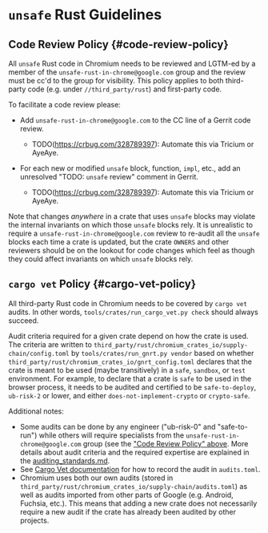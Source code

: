 # `unsafe` Rust Guidelines

## Code Review Policy {#code-review-policy}

All `unsafe` Rust code in Chromium needs to be reviewed and LGTM-ed by a member
of the `unsafe-rust-in-chrome@google.com` group and the review must be cc'd to
the group for visibility.  This policy applies to both third-party code
(e.g. under `//third_party/rust`) and first-party code.

To facilitate a code review please:

* Add `unsafe-rust-in-chrome@google.com` to the CC line of a Gerrit code review.
    - TODO(https://crbug.com/328789397): Automate this via Tricium or AyeAye.

* For each new or modified `unsafe` block, function, `impl`, etc.,
  add an unresolved "TODO: `unsafe` review" comment in Gerrit.
    - TODO(https://crbug.com/328789397): Automate this via Tricium or AyeAye.

Note that changes _anywhere_ in a crate that uses `unsafe` blocks may violate
the internal invariants on which those `unsafe` blocks rely. It is unrealistic
to require a `unsafe-rust-in-chrome@google.com` review to re-audit all the
`unsafe` blocks each time a crate is updated, but the crate `OWNERS` and other
reviewers should be on the lookout for code changes which feel as though they
could affect invariants on which `unsafe` blocks rely.

## `cargo vet` Policy {#cargo-vet-policy}

All third-party Rust code in Chromium needs to be covered by `cargo vet` audits.
In other words, `tools/crates/run_cargo_vet.py check` should always succeed.

Audit criteria required for a given crate depend on how the crate is used.  The
criteria are written to
`third_party/rust/chromium_crates_io/supply-chain/config.toml` by
`tools/crates/run_gnrt.py vendor` based on whether
`third_party/rust/chromium_crates_io/gnrt_config.toml` declares that the crate
is meant to be used (maybe transitively) in a `safe`, `sandbox`, or `test`
environment.  For example, to declare that a crate is `safe` to be used in the
browser process, it needs to be audited and certified to be `safe-to-deploy`,
`ub-risk-2` or lower, and either `does-not-implement-crypto` or `crypto-safe`.

Additional notes:

* Some audits can be done by any engineer ("ub-risk-0" and "safe-to-run") while
  others will require specialists from the `unsafe-rust-in-chrome@google.com`
  group (see the ["Code Review Policy" above](#code-review-policy).  More
  details about audit criteria and the required expertise are explained in the
  [auditing_standards.md](https://github.com/google/rust-crate-audits/blob/main/auditing_standards.md).
* See
  [Cargo Vet documentation](https://mozilla.github.io/cargo-vet/recording-audits.html)
  for how to record the audit in `audits.toml`.
* Chromium uses both our own audits
  (stored in `third_party/rust/chromium_crates_io/supply-chain/audits.toml`)
  as well as audits imported from other parts of Google
  (e.g. Android, Fuchsia, etc.).  This means that adding a new crate does not
  necessarily require a new audit if the crate has already been audited by
  other projects.

